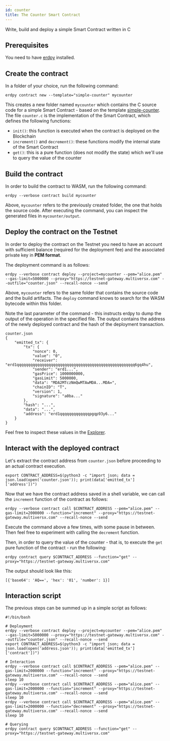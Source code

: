 ```yaml
---
id: counter
title: The Counter Smart Contract
---
```


Write, build and deploy a simple Smart Contract written in C

## **Prerequisites**

You need to have [erdpy](/sdk-and-tools/erdpy/installing-erdpy) installed.

## **Create the contract**

In a folder of your choice, run the following command:

```
erdpy contract new --template="simple-counter" mycounter
```

This creates a new folder named `mycounter` which contains the C source code for a simple Smart Contract - based on the template [simple-counter](https://github.com/ElrondNetwork/sc-examples/tree/master/simple-counter). The file `counter.c` is the implementation of the Smart Contract, which defines the following functions:

- `init()`: this function is executed when the contract is deployed on the Blockchain
- `increment()` and `decrement()`: these functions modify the internal state of the Smart Contract
- `get()`: this is a pure function (does not modify the state) which we'll use to query the value of the counter

## **Build the contract**

In order to build the contract to WASM, run the following command:

```
erdpy --verbose contract build mycounter
```

Above, `mycounter` refers to the previously created folder, the one that holds the source code. After executing the command, you can inspect the generated files in `mycounter/output`.

## **Deploy the contract on the Testnet**

In order to deploy the contract on the Testnet you need to have an account with sufficient balance (required for the deployment fee) and the associated private key in **PEM format**.

The deployment command is as follows:

```
erdpy --verbose contract deploy --project=mycounter --pem="alice.pem" --gas-limit=5000000 --proxy="https://testnet-gateway.multiversx.com" --outfile="counter.json" --recall-nonce --send
```

Above, `mycounter` refers to the same folder that contains the source code and the build artifacts. The `deploy` command knows to search for the WASM bytecode within this folder.

Note the last parameter of the command - this instructs erdpy to dump the output of the operation in the specified file. The output contains the address of the newly deployed contract and the hash of the deployment transaction.

```
counter.json
{
    "emitted_tx": {
        "tx": {
            "nonce": 0,
            "value": "0",
            "receiver": "erd1qqqqqqqqqqqqqqqqqqqqqqqqqqqqqqqqqqqqqqqqqqqqqqqqqqqq6gq4hu",
            "sender": "erd1...",
            "gasPrice": 1000000000,
            "gasLimit": 5000000,
            "data": "MDA2MTczNmQwMTAwMDA...MDA=",
            "chainID": "T",
            "version": 1,
            "signature": "a0ba..."
        },
        "hash": "...",
        "data": "...",
        "address": "erd1qqqqqqqqqqqqqpgqp93y6..."
    }
}
```

Feel free to inspect these values in the [Explorer](https://explorer.multiversx.com/).

## **Interact with the deployed contract**

Let's extract the contract address from `counter.json` before proceeding to an actual contract execution.

```
export CONTRACT_ADDRESS=$(python3 -c "import json; data = json.load(open('counter.json')); print(data['emitted_tx']['address'])")
```

Now that we have the contract address saved in a shell variable, we can call the `increment` function of the contract as follows:

```
erdpy --verbose contract call $CONTRACT_ADDRESS --pem="alice.pem" --gas-limit=2000000 --function="increment" --proxy="https://testnet-gateway.multiversx.com" --recall-nonce --send
```

Execute the command above a few times, with some pause in between. Then feel free to experiment with calling the `decrement` function.

Then, in order to query the value of the counter - that is, to execute the `get` pure function of the contract - run the following:

```
erdpy contract query $CONTRACT_ADDRESS --function="get" --proxy="https://testnet-gateway.multiversx.com"
```

The output should look like this:

```
[{'base64': 'AQ==', 'hex': '01', 'number': 1}]
```

## **Interaction script**

The previous steps can be summed up in a simple script as follows:

```
#!/bin/bash

# Deployment
erdpy --verbose contract deploy --project=mycounter --pem="alice.pem" --gas-limit=5000000 --proxy="https://testnet-gateway.multiversx.com" --outfile="counter.json" --recall-nonce --send
export CONTRACT_ADDRESS=$(python3 -c "import json; data = json.load(open('address.json')); print(data['emitted_tx']['contract'])")

# Interaction
erdpy --verbose contract call $CONTRACT_ADDRESS --pem="alice.pem" --gas-limit=2000000 --function="increment" --proxy="https://testnet-gateway.multiversx.com" --recall-nonce --send
sleep 10
erdpy --verbose contract call $CONTRACT_ADDRESS --pem="alice.pem" --gas-limit=2000000 --function="increment" --proxy="https://testnet-gateway.multiversx.com" --recall-nonce --send
sleep 10
erdpy --verbose contract call $CONTRACT_ADDRESS --pem="alice.pem" --gas-limit=2000000 --function="decrement" --proxy="https://testnet-gateway.multiversx.com" --recall-nonce --send
sleep 10

# Querying
erdpy contract query $CONTRACT_ADDRESS --function="get" --proxy="https://testnet-gateway.multiversx.com"
```
